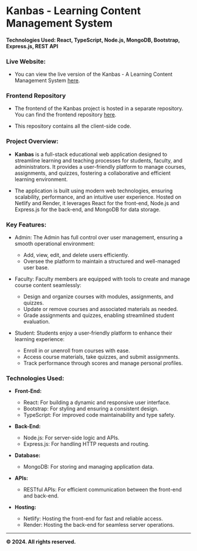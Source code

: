 # Kanbas - Learning Content Management System

#### **Technologies Used:** React, TypeScript, Node.js, MongoDB, Bootstrap, Express.js, REST API

### **Live Website:**

- You can view the live version of the Kanbas - A Learning Content Management System [here](https://project--ved-kanbas-react-web-app.netlify.app/?#/Kanbas/Account/Signin).

### **Frontend Repository**

- The frontend of the Kanbas project is hosted in a separate repository. You can find the frontend repository [here](https://github.com/VedDeore/kanbas-react-web-app/tree/project).

- This repository contains all the client-side code.

### Project Overview:

- **Kanbas** is a full-stack educational web application designed to streamline learning and teaching processes for students, faculty, and administrators. It provides a user-friendly platform to manage courses, assignments, and quizzes, fostering a collaborative and efficient learning environment.

- The application is built using modern web technologies, ensuring scalability, performance, and an intuitive user experience. Hosted on Netlify and Render, it leverages React for the front-end, Node.js and Express.js for the back-end, and MongoDB for data storage.

### Key Features:

- Admin: The Admin has full control over user management, ensuring a smooth operational environment:

  - Add, view, edit, and delete users efficiently.
  - Oversee the platform to maintain a structured and well-managed user base.

- Faculty: Faculty members are equipped with tools to create and manage course content seamlessly:

  - Design and organize courses with modules, assignments, and quizzes.
  - Update or remove courses and associated materials as needed.
  - Grade assignments and quizzes, enabling streamlined student evaluation.

- Student: Students enjoy a user-friendly platform to enhance their learning experience:
  - Enroll in or unenroll from courses with ease.
  - Access course materials, take quizzes, and submit assignments.
  - Track performance through scores and manage personal profiles.

### Technologies Used:

- **Front-End:**

  - React: For building a dynamic and responsive user interface.
  - Bootstrap: For styling and ensuring a consistent design.
  - TypeScript: For improved code maintainability and type safety.

- **Back-End:**

  - Node.js: For server-side logic and APIs.
  - Express.js: For handling HTTP requests and routing.

- **Database:**

  - MongoDB: For storing and managing application data.

- **APIs:**

  - RESTful APIs: For efficient communication between the front-end and back-end.

- **Hosting:**

  - Netlify: Hosting the front-end for fast and reliable access.
  - Render: Hosting the back-end for seamless server operations.

---

**© 2024. All rights reserved.**
